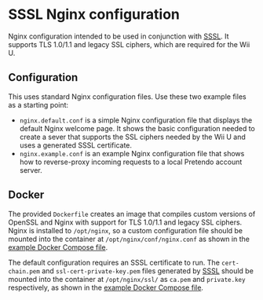 # SSSL Nginx configuration

Nginx configuration intended to be used in conjunction with [SSSL](https://github.com/PretendoNetwork/SSSL). It supports
TLS 1.0/1.1 and legacy SSL ciphers, which are required for the Wii U.

## Configuration

This uses standard Nginx configuration files. Use these two example files as a starting point:

- `nginx.default.conf` is a simple Nginx configuration file that displays the default Nginx welcome page. It shows the
  basic configuration needed to create a sever that supports the SSL ciphers needed by the Wii U and uses a generated
  SSSL certificate.
- `nginx.example.conf` is an example Nginx configuration file that shows how to reverse-proxy incoming requests to a
  local Pretendo account server.

## Docker

The provided `Dockerfile` creates an image that compiles custom versions of OpenSSL and Nginx with support for TLS
1.0/1.1 and legacy SSL ciphers. Nginx is installed to `/opt/nginx`, so a custom configuration file should be mounted
into the container at `/opt/nginx/conf/nginx.conf` as shown in the [example Docker Compose file](../compose.yml).

The default configuration requires an SSSL certificate to run. The `cert-chain.pem` and `ssl-cert-private-key.pem` files
generated by [SSSL](https://github.com/PretendoNetwork/SSSL) should be mounted into the container at `/opt/nginx/ssl/`
as `ca.pem` and `private.key` respectively, as shown in the [example Docker Compose file](../compose.yml).
